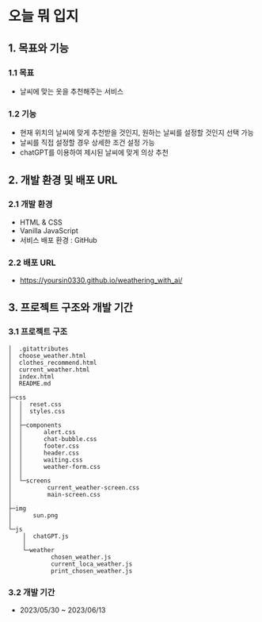 # 오늘 뭐 입지

## 1. 목표와 기능

### 1.1 목표

- 날씨에 맞는 옷을 추천해주는 서비스

### 1.2 기능

- 현재 위치의 날씨에 맞게 추천받을 것인지, 원하는 날씨를 설정할 것인지 선택 가능
- 날씨를 직접 설정할 경우 상세한 조건 설정 가능
- chatGPT를 이용하여 제시된 날씨에 맞게 의상 추천

## 2. 개발 환경 및 배포 URL

### 2.1 개발 환경

- HTML & CSS
- Vanilla JavaScript
- 서비스 배포 환경 : GitHub

### 2.2 배포 URL

- https://yoursin0330.github.io/weathering_with_ai/

## 3. 프로젝트 구조와 개발 기간

### 3.1 프로젝트 구조

```
│  .gitattributes
│  choose_weather.html
│  clothes_recommend.html
│  current_weather.html
│  index.html
│  README.md
│
├─css
│  │  reset.css
│  │  styles.css
│  │
│  ├─components
│  │      alert.css
│  │      chat-bubble.css
│  │      footer.css
│  │      header.css
│  │      waiting.css
│  │      weather-form.css
│  │
│  └─screens
│          current_weather-screen.css
│          main-screen.css
│
├─img
│      sun.png
│
└─js
    │  chatGPT.js
    │
    └─weather
            chosen_weather.js
            current_loca_weather.js
            print_chosen_weather.js
```

### 3.2 개발 기간

- 2023/05/30 ~ 2023/06/13
